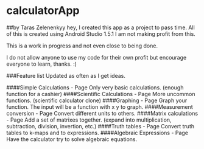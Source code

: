 # calculatorApp 
##by Taras Zelenenkyy
hey, I created this app as a project to pass time. All of this is created using
Android Studio 1.5.1 I am not making profit from this. 

This is a work in progress and not even close to being done.

I do not allow anyone to use my code for their own profit but encourage
everyone to learn, thanks.  :)

###Feature list
Updated as often as I get ideas.

####Simple Calculations - Page
    Only very basic calculations. (enough function for a cashier)
####Scientific Calculations - Page
    More uncommon functions. (scientific calculator clone)
####Graphing - Page
    Graph your function. The input will be a function with x y to graph. 
####Measurement conversion - Page
    Convert different units to others.
####Matrix calculations - Page
    Add a set of matrixes together. (expand into multiplication, subtraction,
    division, invertion, etc.)
####Truth tables - Page
    Convert truth tables to k-maps and to expressions.
####Algebraic Expressions - Page
    Have the calculator try to solve algebraic equations.

